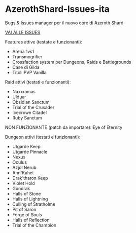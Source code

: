 # AzerothShard-Issues-ita

Bugs & Issues manager per il nuovo core di Azeroth Shard

[VAI ALLE ISSUES](https://github.com/AzerothShard/AzerothShard-Issues-ita/issues)

Features attive (testate e funzionanti):
- Arena 1vs1
- Transmogrifier
- Crossfaction system per Dungeons, Raids e Battlegrounds
- Case di Gilda
- Titoli PVP Vanilla

Raid attivi (testati e funzionanti):
- Naxxramas
- Ulduar
- Obsidian Sanctum
- Trial of the Crusader
- Icecrown Citadel
- Ruby Sanctum

NON FUNZIONANTE (patch da importare): Eye of Eternity

Dungeon attivi (testati e funzionanti):
- Utgarde Keep
- Utgarde Pinnacle
- Nexus
- Oculus
- Azjol Nerub
- Ahn'Kahet
- Drak'tharon Keep
- Violet Hold
- Gundrak
- Halls of Stone
- Halls of Lightning
- Culling of Stratholme
- Pit of Saron
- Forge of Souls
- Halls of Reflection
- Trial of the Champion
